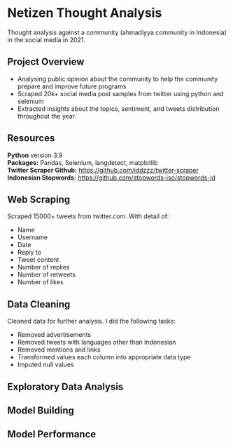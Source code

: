 # Netizen Thought Analysis
Thought analysis against a community (ahmadiyya community in Indonesia) in the social media in 2021.

## Project Overview
+ Analysing public opinion about the community to help the community prepare and improve future programs
+ Scraped 20k+ social media post samples from twitter using python and selenium
+ Extracted insights about the topics, sentiment, and tweets distribution throughout the year.

## Resources
**Python** version 3.9 \
**Packages:** Pandas, Selenium, langdetect, matplotlib \
**Twitter Scraper Github:** https://github.com/iddzzz/twitter-scraper \
**Indonesian Stopwords:** https://github.com/stopwords-iso/stopwords-id

## Web Scraping
Scraped 15000+ tweets from twitter.com. With detail of:

+ Name
+ Username
+ Date
+ Reply to
+ Tweet content
+ Number of replies
+ Number of retweets
+ Number of likes

## Data Cleaning
Cleaned data for further analysis. I did the following tasks:
+ Removed advertisements
+ Removed tweets with languages other than Indonesian
+ Removed mentions and links
+ Transformed values each column into appropriate data type
+ Imputed null values

## Exploratory Data Analysis

## Model Building

## Model Performance
